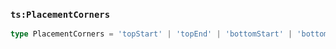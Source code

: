 ### `ts:PlacementCorners`

```ts
type PlacementCorners = 'topStart' | 'topEnd' | 'bottomStart' | 'bottomEnd';
```
